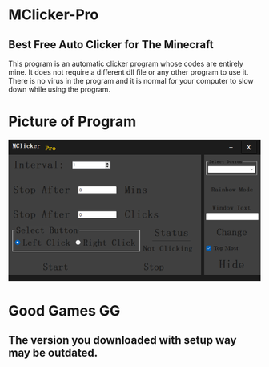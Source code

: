 # MClicker-Pro
## Best Free Auto Clicker for The Minecraft

This program is an automatic clicker program whose codes are entirely mine. It does not require a different dll file or any other program to use it. There is no virus in the program and it is normal for your computer to slow down while using the program.

# Picture of Program

![Screenshot](picture6.png)

# Good Games GG

## The version you downloaded with setup way may be outdated.
